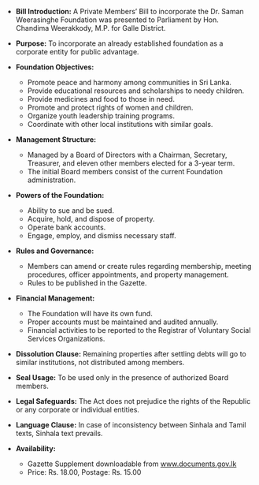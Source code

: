 - **Bill Introduction:** A Private Members’ Bill to incorporate the Dr. Saman Weerasinghe Foundation was presented to Parliament by Hon. Chandima Weerakkody, M.P. for Galle District.

- **Purpose:** To incorporate an already established foundation as a corporate entity for public advantage.

- **Foundation Objectives:** 
  - Promote peace and harmony among communities in Sri Lanka.
  - Provide educational resources and scholarships to needy children.
  - Provide medicines and food to those in need.
  - Promote and protect rights of women and children.
  - Organize youth leadership training programs.
  - Coordinate with other local institutions with similar goals.

- **Management Structure:** 
  - Managed by a Board of Directors with a Chairman, Secretary, Treasurer, and eleven other members elected for a 3-year term.
  - The initial Board members consist of the current Foundation administration.

- **Powers of the Foundation:** 
  - Ability to sue and be sued.
  - Acquire, hold, and dispose of property.
  - Operate bank accounts.
  - Engage, employ, and dismiss necessary staff.
  
- **Rules and Governance:** 
  - Members can amend or create rules regarding membership, meeting procedures, officer appointments, and property management.
  - Rules to be published in the Gazette.

- **Financial Management:** 
  - The Foundation will have its own fund.
  - Proper accounts must be maintained and audited annually.
  - Financial activities to be reported to the Registrar of Voluntary Social Services Organizations.

- **Dissolution Clause:** Remaining properties after settling debts will go to similar institutions, not distributed among members.

- **Seal Usage:** To be used only in the presence of authorized Board members.

- **Legal Safeguards:** The Act does not prejudice the rights of the Republic or any corporate or individual entities.

- **Language Clause:** In case of inconsistency between Sinhala and Tamil texts, Sinhala text prevails.

- **Availability:**
  - Gazette Supplement downloadable from www.documents.gov.lk
  - Price: Rs. 18.00, Postage: Rs. 15.00
